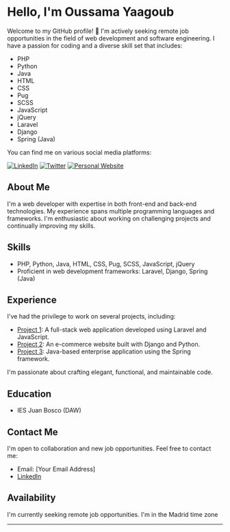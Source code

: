# Hello, I'm Oussama Yaagoub

Welcome to my GitHub profile! 👋 I'm actively seeking remote job opportunities in the field of web development and software engineering. I have a passion for coding and a diverse skill set that includes:

- PHP
- Python
- Java
- HTML
- CSS
- Pug
- SCSS
- JavaScript
- jQuery
- Laravel
- Django
- Spring (Java)

You can find me on various social media platforms:

[![LinkedIn](https://img.shields.io/badge/LinkedIn-Connect-blue)](www.linkedin.com/in/oyaagoub)
[![Twitter](https://img.shields.io/badge/Twitter-Follow-lightgrey)](https://twitter.com/OYaagoub_)
[![Personal Website](https://img.shields.io/badge/Website-Visit-brightgreen)](https://www.yaagoub.com)

## About Me

I'm a web developer with expertise in both front-end and back-end technologies. My experience spans multiple programming languages and frameworks. I'm enthusiastic about working on challenging projects and continually improving my skills.

## Skills

- PHP, Python, Java, HTML, CSS, Pug, SCSS, JavaScript, jQuery
- Proficient in web development frameworks: Laravel, Django, Spring (Java)

## Experience

I've had the privilege to work on several projects, including:

- [Project 1](#): A full-stack web application developed using Laravel and JavaScript.
- [Project 2](#): An e-commerce website built with Django and Python.
- [Project 3](#): Java-based enterprise application using the Spring framework.

I'm passionate about crafting elegant, functional, and maintainable code.

## Education

- IES Juan Bosco (DAW)

## Contact Me

I'm open to collaboration and new job opportunities. Feel free to contact me:

- Email: [Your Email Address]
- [LinkedIn](www.linkedin.com/in/oyaagoub)

## Availability

I'm currently seeking remote job opportunities. I'm in the Madrid time zone 

---
